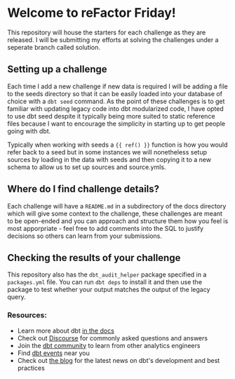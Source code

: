 # Welcome to reFactor Friday!

This repository will house the starters for each challenge as they are released. I will be submitting my efforts at solving the challenges under a seperate branch called solution.

## Setting up a challenge

Each time I add a new challenge if new data is required I will be adding a file to the seeds directory so that it can be easily loaded into your database of choice with a `dbt seed` command. As the point of these challenges is to get familiar with updating legacy code into dbt modularized code, I have opted to use dbt seed despite it typically being more suited to static reference files because I want to encourage the simplicity in starting up to get people going with dbt.

Typically when working with seeds a `{{ ref() }}` function is how you would refer back to a seed but in some instances we will nonetheless setup sources by loading in the data with seeds and then copying it to a new schema to allow us to set up sources and source.ymls.

## Where do I find challenge details?

Each challenge will have a `README.md` in a subdirectory of the docs directory which will give some context to the challenge, these challenges are meant to be open-ended and you can approach and structure them how you feel is most apporpriate - feel free to add comments into the SQL to justify decisions so others can learn from your submissions.

## Checking the results of your challenge

This repository also has the `dbt_audit_helper` package specified in a `packages.yml` file. You can run `dbt deps` to install it and then use the package to test whether your output matches the output of the legacy query.


### Resources:
- Learn more about dbt [in the docs](https://docs.getdbt.com/docs/introduction)
- Check out [Discourse](https://discourse.getdbt.com/) for commonly asked questions and answers
- Join the [dbt community](https://getdbt.com/community) to learn from other analytics engineers
- Find [dbt events](https://events.getdbt.com) near you
- Check out [the blog](https://blog.getdbt.com/) for the latest news on dbt's development and best practices
